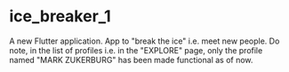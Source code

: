 # ice_breaker_1

A new Flutter application.
App to "break the ice" i.e. meet new people.
Do note, in the list of profiles i.e. in the "EXPLORE"
page, only the profile named "MARK ZUKERBURG" has been made functional as of now.

